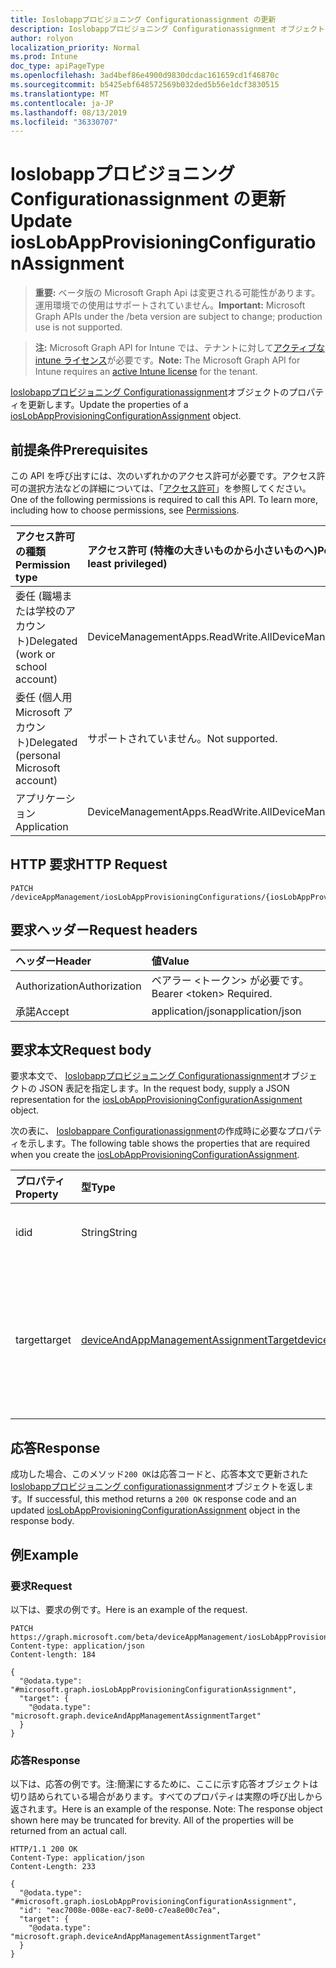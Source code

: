 ```yaml
---
title: Ioslobappプロビジョニング Configurationassignment の更新
description: Ioslobappプロビジョニング Configurationassignment オブジェクトのプロパティを更新します。
author: rolyon
localization_priority: Normal
ms.prod: Intune
doc_type: apiPageType
ms.openlocfilehash: 3ad4bef86e4900d9830dcdac161659cd1f46870c
ms.sourcegitcommit: b5425ebf648572569b032ded5b56e1dcf3830515
ms.translationtype: MT
ms.contentlocale: ja-JP
ms.lasthandoff: 08/13/2019
ms.locfileid: "36330707"
---
```

# <a name="update-ioslobappprovisioningconfigurationassignment"></a><span data-ttu-id="778ad-103">Ioslobappプロビジョニング Configurationassignment の更新</span><span class="sxs-lookup"><span data-stu-id="778ad-103">Update iosLobAppProvisioningConfigurationAssignment</span></span>

> <span data-ttu-id="778ad-104">**重要:** ベータ版の Microsoft Graph Api は変更される可能性があります。運用環境での使用はサポートされていません。</span><span class="sxs-lookup"><span data-stu-id="778ad-104">**Important:** Microsoft Graph APIs under the /beta version are subject to change; production use is not supported.</span></span>

> <span data-ttu-id="778ad-105">**注:** Microsoft Graph API for Intune では、テナントに対して[アクティブな intune ライセンス](https://go.microsoft.com/fwlink/?linkid=839381)が必要です。</span><span class="sxs-lookup"><span data-stu-id="778ad-105">**Note:** The Microsoft Graph API for Intune requires an [active Intune license](https://go.microsoft.com/fwlink/?linkid=839381) for the tenant.</span></span>

<span data-ttu-id="778ad-106">[Ioslobappプロビジョニング Configurationassignment](../resources/intune-apps-ioslobappprovisioningconfigurationassignment.md)オブジェクトのプロパティを更新します。</span><span class="sxs-lookup"><span data-stu-id="778ad-106">Update the properties of a [iosLobAppProvisioningConfigurationAssignment](../resources/intune-apps-ioslobappprovisioningconfigurationassignment.md) object.</span></span>

## <a name="prerequisites"></a><span data-ttu-id="778ad-107">前提条件</span><span class="sxs-lookup"><span data-stu-id="778ad-107">Prerequisites</span></span>
<span data-ttu-id="778ad-p101">この API を呼び出すには、次のいずれかのアクセス許可が必要です。アクセス許可の選択方法などの詳細については、「[アクセス許可](/graph/permissions-reference)」を参照してください。</span><span class="sxs-lookup"><span data-stu-id="778ad-p101">One of the following permissions is required to call this API. To learn more, including how to choose permissions, see [Permissions](/graph/permissions-reference).</span></span>

|<span data-ttu-id="778ad-110">アクセス許可の種類</span><span class="sxs-lookup"><span data-stu-id="778ad-110">Permission type</span></span>|<span data-ttu-id="778ad-111">アクセス許可 (特権の大きいものから小さいものへ)</span><span class="sxs-lookup"><span data-stu-id="778ad-111">Permissions (from most to least privileged)</span></span>|
|:---|:---|
|<span data-ttu-id="778ad-112">委任 (職場または学校のアカウント)</span><span class="sxs-lookup"><span data-stu-id="778ad-112">Delegated (work or school account)</span></span>|<span data-ttu-id="778ad-113">DeviceManagementApps.ReadWrite.All</span><span class="sxs-lookup"><span data-stu-id="778ad-113">DeviceManagementApps.ReadWrite.All</span></span>|
|<span data-ttu-id="778ad-114">委任 (個人用 Microsoft アカウント)</span><span class="sxs-lookup"><span data-stu-id="778ad-114">Delegated (personal Microsoft account)</span></span>|<span data-ttu-id="778ad-115">サポートされていません。</span><span class="sxs-lookup"><span data-stu-id="778ad-115">Not supported.</span></span>|
|<span data-ttu-id="778ad-116">アプリケーション</span><span class="sxs-lookup"><span data-stu-id="778ad-116">Application</span></span>|<span data-ttu-id="778ad-117">DeviceManagementApps.ReadWrite.All</span><span class="sxs-lookup"><span data-stu-id="778ad-117">DeviceManagementApps.ReadWrite.All</span></span>|

## <a name="http-request"></a><span data-ttu-id="778ad-118">HTTP 要求</span><span class="sxs-lookup"><span data-stu-id="778ad-118">HTTP Request</span></span>
<!-- {
  "blockType": "ignored"
}
-->
``` http
PATCH /deviceAppManagement/iosLobAppProvisioningConfigurations/{iosLobAppProvisioningConfigurationId}/assignments/{iosLobAppProvisioningConfigurationAssignmentId}
```

## <a name="request-headers"></a><span data-ttu-id="778ad-119">要求ヘッダー</span><span class="sxs-lookup"><span data-stu-id="778ad-119">Request headers</span></span>
|<span data-ttu-id="778ad-120">ヘッダー</span><span class="sxs-lookup"><span data-stu-id="778ad-120">Header</span></span>|<span data-ttu-id="778ad-121">値</span><span class="sxs-lookup"><span data-stu-id="778ad-121">Value</span></span>|
|:---|:---|
|<span data-ttu-id="778ad-122">Authorization</span><span class="sxs-lookup"><span data-stu-id="778ad-122">Authorization</span></span>|<span data-ttu-id="778ad-123">ベアラー &lt;トークン&gt; が必要です。</span><span class="sxs-lookup"><span data-stu-id="778ad-123">Bearer &lt;token&gt; Required.</span></span>|
|<span data-ttu-id="778ad-124">承諾</span><span class="sxs-lookup"><span data-stu-id="778ad-124">Accept</span></span>|<span data-ttu-id="778ad-125">application/json</span><span class="sxs-lookup"><span data-stu-id="778ad-125">application/json</span></span>|

## <a name="request-body"></a><span data-ttu-id="778ad-126">要求本文</span><span class="sxs-lookup"><span data-stu-id="778ad-126">Request body</span></span>
<span data-ttu-id="778ad-127">要求本文で、 [Ioslobappプロビジョニング Configurationassignment](../resources/intune-apps-ioslobappprovisioningconfigurationassignment.md)オブジェクトの JSON 表記を指定します。</span><span class="sxs-lookup"><span data-stu-id="778ad-127">In the request body, supply a JSON representation for the [iosLobAppProvisioningConfigurationAssignment](../resources/intune-apps-ioslobappprovisioningconfigurationassignment.md) object.</span></span>

<span data-ttu-id="778ad-128">次の表に、 [Ioslobappare Configurationassignment](../resources/intune-apps-ioslobappprovisioningconfigurationassignment.md)の作成時に必要なプロパティを示します。</span><span class="sxs-lookup"><span data-stu-id="778ad-128">The following table shows the properties that are required when you create the [iosLobAppProvisioningConfigurationAssignment](../resources/intune-apps-ioslobappprovisioningconfigurationassignment.md).</span></span>

|<span data-ttu-id="778ad-129">プロパティ</span><span class="sxs-lookup"><span data-stu-id="778ad-129">Property</span></span>|<span data-ttu-id="778ad-130">型</span><span class="sxs-lookup"><span data-stu-id="778ad-130">Type</span></span>|<span data-ttu-id="778ad-131">説明</span><span class="sxs-lookup"><span data-stu-id="778ad-131">Description</span></span>|
|:---|:---|:---|
|<span data-ttu-id="778ad-132">id</span><span class="sxs-lookup"><span data-stu-id="778ad-132">id</span></span>|<span data-ttu-id="778ad-133">String</span><span class="sxs-lookup"><span data-stu-id="778ad-133">String</span></span>|<span data-ttu-id="778ad-134">エンティティのキー。</span><span class="sxs-lookup"><span data-stu-id="778ad-134">Key of the entity.</span></span>|
|<span data-ttu-id="778ad-135">target</span><span class="sxs-lookup"><span data-stu-id="778ad-135">target</span></span>|[<span data-ttu-id="778ad-136">deviceAndAppManagementAssignmentTarget</span><span class="sxs-lookup"><span data-stu-id="778ad-136">deviceAndAppManagementAssignmentTarget</span></span>](../resources/intune-shared-deviceandappmanagementassignmenttarget.md)|<span data-ttu-id="778ad-137">管理者によって定義された、ターゲット グループの割り当て。</span><span class="sxs-lookup"><span data-stu-id="778ad-137">The target group assignment defined by the admin.</span></span>|



## <a name="response"></a><span data-ttu-id="778ad-138">応答</span><span class="sxs-lookup"><span data-stu-id="778ad-138">Response</span></span>
<span data-ttu-id="778ad-139">成功した場合、このメソッド`200 OK`は応答コードと、応答本文で更新された[Ioslobappプロビジョニング configurationassignment](../resources/intune-apps-ioslobappprovisioningconfigurationassignment.md)オブジェクトを返します。</span><span class="sxs-lookup"><span data-stu-id="778ad-139">If successful, this method returns a `200 OK` response code and an updated [iosLobAppProvisioningConfigurationAssignment](../resources/intune-apps-ioslobappprovisioningconfigurationassignment.md) object in the response body.</span></span>

## <a name="example"></a><span data-ttu-id="778ad-140">例</span><span class="sxs-lookup"><span data-stu-id="778ad-140">Example</span></span>

### <a name="request"></a><span data-ttu-id="778ad-141">要求</span><span class="sxs-lookup"><span data-stu-id="778ad-141">Request</span></span>
<span data-ttu-id="778ad-142">以下は、要求の例です。</span><span class="sxs-lookup"><span data-stu-id="778ad-142">Here is an example of the request.</span></span>
``` http
PATCH https://graph.microsoft.com/beta/deviceAppManagement/iosLobAppProvisioningConfigurations/{iosLobAppProvisioningConfigurationId}/assignments/{iosLobAppProvisioningConfigurationAssignmentId}
Content-type: application/json
Content-length: 184

{
  "@odata.type": "#microsoft.graph.iosLobAppProvisioningConfigurationAssignment",
  "target": {
    "@odata.type": "microsoft.graph.deviceAndAppManagementAssignmentTarget"
  }
}
```

### <a name="response"></a><span data-ttu-id="778ad-143">応答</span><span class="sxs-lookup"><span data-stu-id="778ad-143">Response</span></span>
<span data-ttu-id="778ad-p102">以下は、応答の例です。注:簡潔にするために、ここに示す応答オブジェクトは切り詰められている場合があります。すべてのプロパティは実際の呼び出しから返されます。</span><span class="sxs-lookup"><span data-stu-id="778ad-p102">Here is an example of the response. Note: The response object shown here may be truncated for brevity. All of the properties will be returned from an actual call.</span></span>
``` http
HTTP/1.1 200 OK
Content-Type: application/json
Content-Length: 233

{
  "@odata.type": "#microsoft.graph.iosLobAppProvisioningConfigurationAssignment",
  "id": "eac7008e-008e-eac7-8e00-c7ea8e00c7ea",
  "target": {
    "@odata.type": "microsoft.graph.deviceAndAppManagementAssignmentTarget"
  }
}
```






